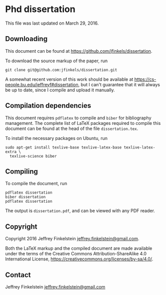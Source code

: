 Phd dissertation
================

This file was last updated on March 29, 2016.


Downloading
-----------

This document can be found at https://github.com/jfinkels/dissertation.

To download the source markup of the paper, run

    git clone git@github.com:jfinkels/dissertation.git

A somewhat recent version of this work should be available at
https://cs-people.bu.edu/jeffreyf#dissertation, but I can't guarantee that it
will always be up to date, since I compile and upload it manually.


Compilation dependencies
------------------------

This document requires `pdflatex` to compile and `biber` for bibliography
management. The complete list of LaTeX packages required to compile this
document can be found at the head of the file `dissertation.tex`.

To install the necessary packages on Ubuntu, run

    sudo apt-get install texlive-base texlive-latex-base texlive-latex-extra \
      texlive-science biber


Compiling
---------

To compile the document, run

    pdflatex dissertation
    biber dissertation
    pdflatex dissertation

The output is `dissertation.pdf`, and can be viewed with any PDF reader.


Copyright
---------

Copyright 2016 Jeffrey Finkelstein <jeffrey.finkelstein@gmail.com>.

Both the LaTeX markup and the compiled document are made available under the
terms of the Creative Commons Attribution-ShareAlike 4.0 International License,
https://creativecommons.org/licenses/by-sa/4.0/.


Contact
-------

Jeffrey Finkelstein <jeffrey.finkelstein@gmail.com>
